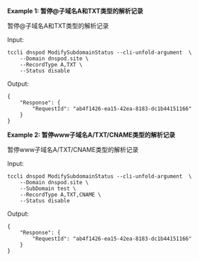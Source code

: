 **Example 1: 暂停@子域名A和TXT类型的解析记录**

 暂停@子域名A和TXT类型的解析记录

Input: 

```
tccli dnspod ModifySubdomainStatus --cli-unfold-argument  \
    --Domain dnspod.site \
    --RecordType A,TXT \
    --Status disable
```

Output: 
```
{
    "Response": {
        "RequestId": "ab4f1426-ea15-42ea-8183-dc1b44151166"
    }
}
```

**Example 2: 暂停www子域名A/TXT/CNAME类型的解析记录**

 暂停www子域名A/TXT/CNAME类型的解析记录

Input: 

```
tccli dnspod ModifySubdomainStatus --cli-unfold-argument  \
    --Domain dnspod.site \
    --SubDomain test \
    --RecordType A,TXT,CNAME \
    --Status disable
```

Output: 
```
{
    "Response": {
        "RequestId": "ab4f1426-ea15-42ea-8183-dc1b44151166"
    }
}
```

